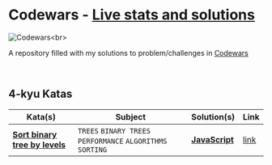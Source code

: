 # Codewars - [Live stats and solutions](https://www.codewars.com/users/juleanrod/stats)

![Codewars](https://github.r2v.ch/codewars?user=juleanrod&stroke=rgb(72,209,141))<br>

A repository filled with my solutions to problem/challenges in [Codewars](https://www.codewar.com)

<br>

## 4-kyu Katas
| Kata(s) | Subject | Solution(s) | Link |
|--|--|--|--|
| [**Sort binary tree by levels**](javascript/4-kyu/sortBinaryTreebyLevels) | `TREES` `BINARY TREES` `PERFORMANCE` `ALGORITHMS` `SORTING` | [**JavaScript**](javascript/4-kyu/sortBinaryTreebyLevels) | [link](https://www.codewars.com/kata/52bef5e3588c56132c0003bc) |

<br>

